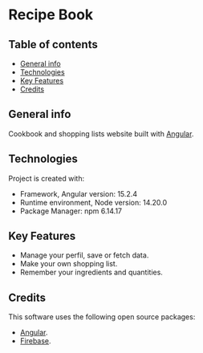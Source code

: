 # Recipe Book

## Table of contents
* [General info](#general-info)
* [Technologies](#technologies)
* [Key Features](#key-features)
* [Credits](#credits)

## General info
Cookbook and shopping lists website built with [Angular](https://angular.io/).

## Technologies
Project is created with:
* Framework, Angular version: 15.2.4
* Runtime environment, Node version: 14.20.0
* Package Manager: npm 6.14.17

## Key Features
- Manage your perfil, save or fetch data.
- Make your own shopping list.
- Remember your ingredients and quantities.

## Credits
This software uses the following open source packages:
- [Angular](https://angular.io/).
- [Firebase](https://firebase.google.com/).
